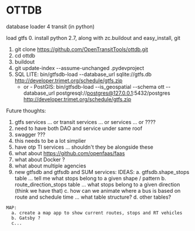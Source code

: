OTTDB
=====

database loader 4 transit (in python)

load gtfs
  0. install python 2.7, along with zc.buildout and easy_install, git
  1. git clone https://github.com/OpenTransitTools/ottdb.git
  2. cd ottdb
  3. buildout
  4. git update-index --assume-unchanged .pydevproject
  5. SQL LITE: bin/gtfsdb-load --database_url sqlite://gtfs.db http://developer.trimet.org/schedule/gtfs.zip
     - or -
     PostGIS:  bin/gtfsdb-load --is_geospatial --schema ott --database_url postgresql://postgres@127.0.0.1:5432/postgres http://developer.trimet.org/schedule/gtfs.zip



Future thoughts:
  1. gtfs services ... or transit services ... or services ... or ????
  1. need to have both DAO and service under same roof
  1. swagger ???
  1. this needs to be a lot simplier
  1. have otp TI services ... shouldn't they be alongside these
  1. what about https://github.com/openfaas/faas
  1. what about Docker ?
  1. what about multiple agencies
  1. new gtfsdb and gtfsdb and SUM services:
    IDEAS:
      a. gtfsdb.shape_stops table ... tell me what stops belong to a given shape / pattern
      b. route_direction_stops table ... what stops belong to a given direction (think we have that)
      c. how can we animate where a bus is based on route and schedule time ... what table structure?
      d. other tables?

    MAP:
      a. create a map app to show current routes, stops and RT vehicles
      b. Gatsby ?
      c...

